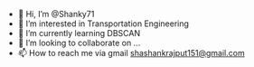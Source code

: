 - 👋 Hi, I’m @Shanky71
- 👀 I’m interested in Transportation Engineering
- 🌱 I’m currently learning DBSCAN
- 💞️ I’m looking to collaborate on ...
- 📫 How to reach me via gmail shashankrajput151@gmail.com

<!---
Shanky71/Shanky71 is a ✨ special ✨ repository because its `README.md` (this file) appears on your GitHub profile.
You can click the Preview link to take a look at your changes.
--->
